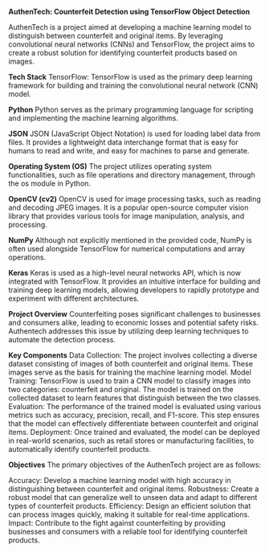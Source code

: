 **AuthenTech: Counterfeit Detection using TensorFlow Object Detection**


AuthenTech is a project aimed at developing a machine learning model to distinguish between counterfeit and original items. By leveraging convolutional neural networks (CNNs) and TensorFlow, the project aims to create a robust solution for identifying counterfeit products based on images.

**Tech Stack**
TensorFlow: TensorFlow is used as the primary deep learning framework for building and training the convolutional neural network (CNN) model.

**Python**
Python serves as the primary programming language for scripting and implementing the machine learning algorithms.

**JSON**
JSON (JavaScript Object Notation) is used for loading label data from files. It provides a lightweight data interchange format that is easy for humans to read and write, and easy for machines to parse and generate.

**Operating System (OS)**
The project utilizes operating system functionalities, such as file operations and directory management, through the os module in Python.

**OpenCV (cv2)**
OpenCV is used for image processing tasks, such as reading and decoding JPEG images. It is a popular open-source computer vision library that provides various tools for image manipulation, analysis, and processing.

**NumPy**
Although not explicitly mentioned in the provided code, NumPy is often used alongside TensorFlow for numerical computations and array operations.

**Keras**
Keras is used as a high-level neural networks API, which is now integrated with TensorFlow. It provides an intuitive interface for building and training deep learning models, allowing developers to rapidly prototype and experiment with different architectures.

**Project Overview**
Counterfeiting poses significant challenges to businesses and consumers alike, leading to economic losses and potential safety risks. Authentech addresses this issue by utilizing deep learning techniques to automate the detection process.

**Key Components**
Data Collection: The project involves collecting a diverse dataset consisting of images of both counterfeit and original items. These images serve as the basis for training the machine learning model.
Model Training: TensorFlow is used to train a CNN model to classify images into two categories: counterfeit and original. The model is trained on the collected dataset to learn features that distinguish between the two classes.
Evaluation: The performance of the trained model is evaluated using various metrics such as accuracy, precision, recall, and F1-score. This step ensures that the model can effectively differentiate between counterfeit and original items.
Deployment: Once trained and evaluated, the model can be deployed in real-world scenarios, such as retail stores or manufacturing facilities, to automatically identify counterfeit products.


**Objectives**
The primary objectives of the AuthenTech project are as follows:

Accuracy: Develop a machine learning model with high accuracy in distinguishing between counterfeit and original items.
Robustness: Create a robust model that can generalize well to unseen data and adapt to different types of counterfeit products.
Efficiency: Design an efficient solution that can process images quickly, making it suitable for real-time applications.
Impact: Contribute to the fight against counterfeiting by providing businesses and consumers with a reliable tool for identifying counterfeit products.
